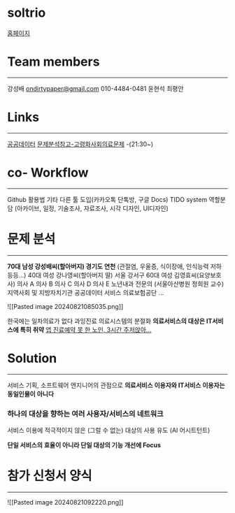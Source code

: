# soltrio

[홈페이지](http://k-digitalhackathon.kr/)

# Team members
---
강성배 ondirtypaper@gmail.com 010-4484-0481
윤현석
최평안

# Links
---
[공공데이터](https://www.data.go.kr/)
[문제분석참고-고령화사회의료문제](https://youtu.be/f8HXRIppM-o?si=VmG4Mmxqi06W3v9k) -(21:30~)

# co- Workflow
---
Github 활용법
기타 다른 툴 도입(카카오톡 단톡방, 구글 Docs)
TIDO system
역할분담 (아카이브, 일정, 기술조사, 자료조사, 시각 디자인, UI디자인)

# 문제 분석
---
**70대 남성 강성배씨(할아버지) 경기도 연천**
(관절염, 우울증, 식이장애, 인식능력 저하 등등...)
40대 여성 강나영씨(할아버지 딸) 서울 강서구 
60대 여성 김영효씨(요양보호사)
의사 A
의사 B
의사 C
의사 D
의사 E
노년내과 전문의 (서울아산병원 정희원 교수)
지역사회 및 지방자치기관
공공데이터 서비스
의료보험공단
...

![[Pasted image 20240821085035.png]]

한국에는 일차의료가 없다
과잉진료
의료시스템의 분절화
**의료서비스의 대상은 IT서비스에 특히 취약**
[앱 진료예약 못 한 노인, 3시간 주저앉아...](https://www.hani.co.kr/arti/society/society_general/1119066.html)


# Solution
---
서비스 기획, 소프트웨어 엔지니어의 관점으로
**의료서비스 이용자와 IT서비스 이용자는 동일인물이 아니다**

### 하나의 대상을 향하는 여러 사용자/서비스의 네트워크

서비스 이용에 적극적이지 않은 (그럴 수 없는) 대상의 사용 유도 (AI 어시트턴트)

**단일 서비스의 효율이 아니라 단일 대상의 기능 개선에 Focus**


# 참가 신청서 양식
---
![[Pasted image 20240821092220.png]]
